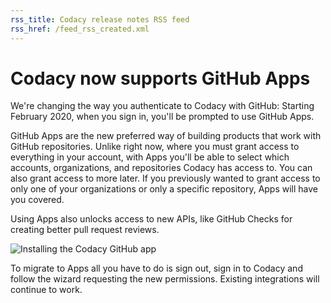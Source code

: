```yaml
---
rss_title: Codacy release notes RSS feed
rss_href: /feed_rss_created.xml
---
```


# Codacy now supports GitHub Apps

We're changing the way you authenticate to Codacy with GitHub: Starting February 2020, when you sign in, you'll be prompted to use GitHub Apps.

GitHub Apps are the new preferred way of building products that work with GitHub repositories. Unlike right now, where you must grant access to everything in your account, with Apps you'll be able to select which accounts, organizations, and repositories Codacy has access to. You can also grant access to more later. If you previously wanted to grant access to only one of your organizations or only a specific repository, Apps will have you covered.

Using Apps also unlocks access to new APIs, like GitHub Checks for creating better pull request reviews.

![Installing the Codacy GitHub app](images/ghapps.gif)

To migrate to Apps all you have to do is sign out, sign in to Codacy and follow the wizard requesting the new permissions. Existing integrations will continue to work.
